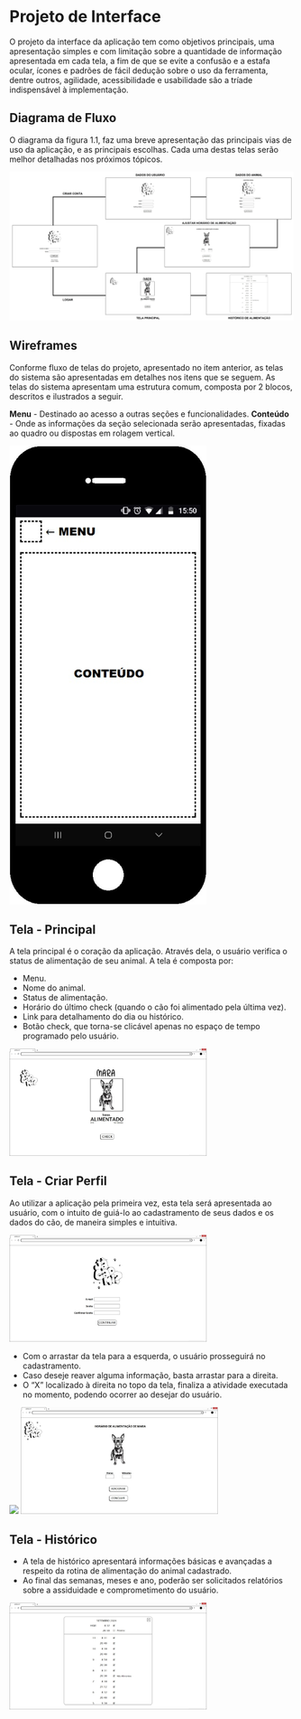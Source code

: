 
# Projeto de Interface

O projeto da interface da aplicação tem como objetivos principais, uma apresentação simples e com limitação sobre a quantidade de informação apresentada em cada tela, a fim de que se evite a confusão e a estafa ocular, ícones e padrões de fácil dedução sobre o uso da ferramenta, dentre outros, agilidade, acessibilidade e usabilidade são a tríade indispensável à implementação.

## Diagrama de Fluxo

O diagrama da figura 1.1, faz uma breve apresentação das principais vias de uso da aplicação, e as principais escolhas. Cada uma destas telas serão melhor detalhadas nos próximos tópicos.


<img src="img/Diagrama de Fluxo Desktop.jpg">

## Wireframes

Conforme fluxo de telas do projeto, apresentado no item anterior, as telas do sistema são apresentadas em detalhes nos itens que se seguem. As telas do sistema apresentam uma estrutura comum, composta por 2 blocos, descritos e ilustrados a seguir.

**Menu** - Destinado ao acesso a outras seções e funcionalidades.
**Conteúdo** - Onde as informações da seção selecionada serão apresentadas, fixadas ao quadro ou dispostas em rolagem vertical.

<img src="img/Tela - 1.8.jpg" width="350">

## Tela - Principal
A tela principal é o coração da aplicação. Através dela, o usuário verifica o status de alimentação de seu animal.
A tela é composta por:
* Menu.
* Nome do animal.
* Status de alimentação.
* Horário do último check (quando o cão foi alimentado pela última vez).
* Link para detalhamento do dia ou histórico.
* Botão check, que torna-se clicável apenas no espaço de tempo programado pelo usuário.

<img src="img/003 - Logado.jpg" width="350">

## Tela - Criar Perfil

Ao utilizar a aplicação pela primeira vez, esta tela será apresentada ao usuário, com o intuito de guiá-lo ao cadastramento de seus dados e os dados do cão, de maneira simples e intuitiva.

<img src="img/002 - Criar Perfil.jpg" width="350">

* Com o arrastar da tela para a esquerda, o usuário prosseguirá no cadastramento.
* Caso deseje reaver alguma informação, basta arrastar para a direita.
* O “X” localizado à direita no topo da tela, finaliza a atividade executada no momento, podendo ocorrer ao desejar do usuário.

<img src="img/005 - Cadastrar Animal.jpg" width="350">
<img src="img/006 - Cadastrar Horario de Alimentacao.jpg" width="350">

## Tela - Histórico

* A tela de histórico apresentará informações básicas e avançadas a respeito da rotina de alimentação do animal cadastrado.
* Ao final das semanas, meses e ano, poderão ser solicitados relatórios sobre a assiduidade e comprometimento do usuário.

<img src="img/004 - Historico.jpg" width="350">
